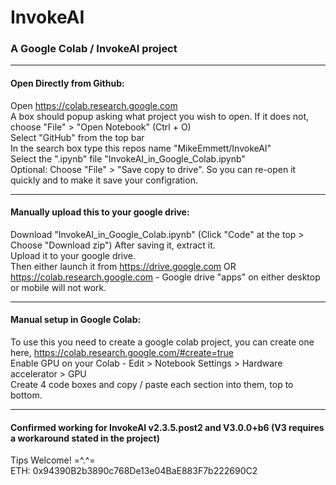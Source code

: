 # InvokeAI
### A Google Colab / InvokeAI project <br>

---

#### Open Directly from Github:
Open https://colab.research.google.com <br>
A box should popup asking what project you wish to open. If it does not, choose "File" > "Open Notebook" (Ctrl + O) <br>
Select "GitHub" from the top bar <br>
In the search box type this repos name "MikeEmmett/InvokeAI" <br>
Select the ".ipynb" file "InvokeAI_in_Google_Colab.ipynb" <br>
Optional: Choose "File" > "Save copy to drive". So you can re-open it quickly and to make it save your configration.

---

#### Manually upload this to your google drive:
Download "InvokeAI_in_Google_Colab.ipynb" (Click "Code" at the top > Choose "Download zip") After saving it, extract it.<br>
Upload it to your google drive.<br>
Then either launch it from https://drive.google.com OR https://colab.research.google.com - Google drive "apps" on either desktop or mobile will not work. 

---

#### Manual setup in Google Colab:
To use this you need to create a google colab project, you can create one here, https://colab.research.google.com/#create=true <br>
Enable GPU on your Colab - Edit > Notebook Settings > Hardware accelerator > GPU <br>
Create 4 code boxes and copy / paste each section into them, top to bottom.

---

#### Confirmed working for InvokeAI v2.3.5.post2 and V3.0.0+b6 (V3 requires a workaround stated in the project)

Tips Welcome! =^.^= <br>
ETH: 0x94390B2b3890c768De13e04BaE883F7b222690C2

